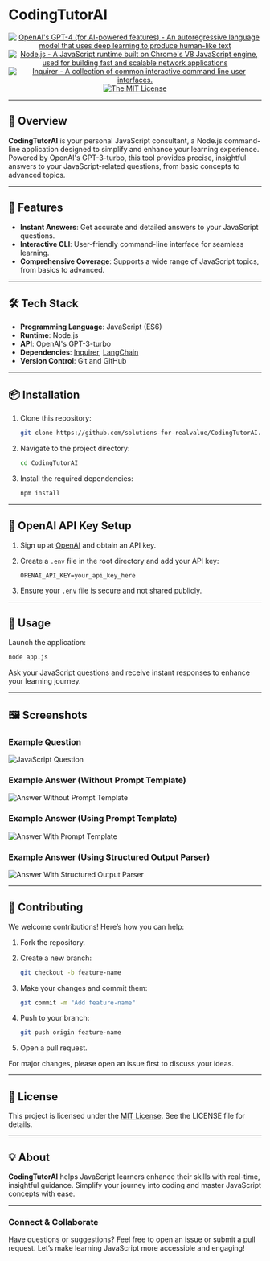 # CodingTutorAI

<p align="center">
    <a href="https://www.openai.com/" >
        <img alt="OpenAI's GPT-4 (for AI-powered features) - An autoregressive language model that uses deep learning to produce human-like text" src="https://img.shields.io/static/v1.svg?label=OpenAI&message=GPT-4&color=brightgreen" /></a>
    <a href="https://nodejs.org/" >
        <img alt="Node.js - A JavaScript runtime built on Chrome's V8 JavaScript engine, used for building fast and scalable network applications" src="https://img.shields.io/static/v1.svg?label=Node.js&message=JavaScript runtime&color=lightyellow" /></a>
    <a href="https://www.npmjs.com/package/inquirer/v/8.2.4" >
        <img alt="Inquirer - A collection of common interactive command line user interfaces." src="https://img.shields.io/static/v1.svg?label=npm&message=inquirer&color=blue" /></a>
    <a href="https://opensource.org/license/mit/">
        <img alt="The MIT License" src="https://img.shields.io/static/v1.svg?label=License&message=MIT&color=lightgreen" /></a>
</p>

---

## 🌟 Overview

**CodingTutorAI** is your personal JavaScript consultant, a Node.js command-line application designed to simplify and enhance your learning experience. Powered by OpenAI's GPT-3-turbo, this tool provides precise, insightful answers to your JavaScript-related questions, from basic concepts to advanced topics.

---

## 🚀 Features

- **Instant Answers**: Get accurate and detailed answers to your JavaScript questions.
- **Interactive CLI**: User-friendly command-line interface for seamless learning.
- **Comprehensive Coverage**: Supports a wide range of JavaScript topics, from basics to advanced.

---

## 🛠️ Tech Stack

- **Programming Language**: JavaScript (ES6)
- **Runtime**: Node.js
- **API**: OpenAI's GPT-3-turbo
- **Dependencies**: [Inquirer](https://www.npmjs.com/package/inquirer/v/8.2.4), [LangChain](https://js.langchain.com/docs/)
- **Version Control**: Git and GitHub

---

## 📦 Installation

1. Clone this repository:

    ```bash
    git clone https://github.com/solutions-for-realvalue/CodingTutorAI.git
    ```

2. Navigate to the project directory:

    ```bash
    cd CodingTutorAI
    ```

3. Install the required dependencies:

    ```bash
    npm install
    ```

---

## 🔑 OpenAI API Key Setup

1. Sign up at [OpenAI](https://www.openai.com/) and obtain an API key.
2. Create a `.env` file in the root directory and add your API key:

    ```
    OPENAI_API_KEY=your_api_key_here
    ```

3. Ensure your `.env` file is secure and not shared publicly.

---

## 🎯 Usage

Launch the application:

```bash
node app.js
```

Ask your JavaScript questions and receive instant responses to enhance your learning journey.

---

## 🖼️ Screenshots

### Example Question

![JavaScript Question](https://github.com/naturuplift/CodingTutorAI/assets/23546356/fd32e717-fc43-40d8-9e85-1b5593cee227)

### Example Answer (Without Prompt Template)

![Answer Without Prompt Template](https://github.com/naturuplift/CodingTutorAI/assets/23546356/f9ac2556-79e1-4984-8d90-135cde4bf889)

### Example Answer (Using Prompt Template)

![Answer With Prompt Template](https://github.com/naturuplift/CodingTutorAI/assets/23546356/37549180-dd37-4cfb-867c-a310c99f5d15)

### Example Answer (Using Structured Output Parser)

![Answer With Structured Output Parser](https://github.com/naturuplift/CodingTutorAI/assets/23546356/50108b20-bb13-4c0f-b623-d4647996fdb8)

---

## 🤝 Contributing

We welcome contributions! Here’s how you can help:

1. Fork the repository.
2. Create a new branch:

    ```bash
    git checkout -b feature-name
    ```

3. Make your changes and commit them:

    ```bash
    git commit -m "Add feature-name"
    ```

4. Push to your branch:

    ```bash
    git push origin feature-name
    ```

5. Open a pull request.

For major changes, please open an issue first to discuss your ideas.

---

## 📜 License

This project is licensed under the [MIT License](https://opensource.org/license/mit/). See the LICENSE file for details.

---

## 💡 About

**CodingTutorAI** helps JavaScript learners enhance their skills with real-time, insightful guidance. Simplify your journey into coding and master JavaScript concepts with ease.

---

### Connect & Collaborate

Have questions or suggestions? Feel free to open an issue or submit a pull request. Let’s make learning JavaScript more accessible and engaging!
